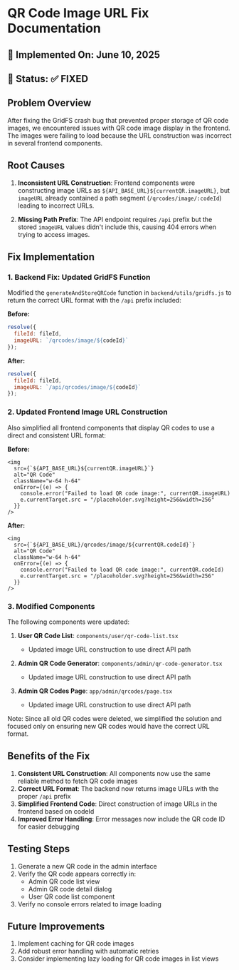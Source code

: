 # QR Code Image URL Fix Documentation

## 📅 **Implemented On**: June 10, 2025
## 🚨 **Status**: ✅ FIXED

## Problem Overview
After fixing the GridFS crash bug that prevented proper storage of QR code images, we encountered issues with QR code image display in the frontend. The images were failing to load because the URL construction was incorrect in several frontend components.

## Root Causes
1. **Inconsistent URL Construction**: Frontend components were constructing image URLs as `${API_BASE_URL}${currentQR.imageURL}`, but `imageURL` already contained a path segment (`/qrcodes/image/:codeId`) leading to incorrect URLs.

2. **Missing Path Prefix**: The API endpoint requires `/api` prefix but the stored `imageURL` values didn't include this, causing 404 errors when trying to access images.

## Fix Implementation

### 1. Backend Fix: Updated GridFS Function
Modified the `generateAndStoreQRCode` function in `backend/utils/gridfs.js` to return the correct URL format with the `/api` prefix included:

**Before:**
```javascript
resolve({
  fileId: fileId,
  imageURL: `/qrcodes/image/${codeId}`
});
```

**After:**
```javascript
resolve({
  fileId: fileId,
  imageURL: `/api/qrcodes/image/${codeId}`
});
```

### 2. Updated Frontend Image URL Construction
Also simplified all frontend components that display QR codes to use a direct and consistent URL format:

**Before:**
```tsx
<img
  src={`${API_BASE_URL}${currentQR.imageURL}`}
  alt="QR Code"
  className="w-64 h-64"
  onError={(e) => {
    console.error("Failed to load QR code image:", currentQR.imageURL)
    e.currentTarget.src = "/placeholder.svg?height=256&width=256"
  }}
/>
```

**After:**
```tsx
<img
  src={`${API_BASE_URL}/qrcodes/image/${currentQR.codeId}`}
  alt="QR Code"
  className="w-64 h-64"
  onError={(e) => {
    console.error("Failed to load QR code image:", currentQR.codeId)
    e.currentTarget.src = "/placeholder.svg?height=256&width=256"
  }}
/>
```

### 3. Modified Components
The following components were updated:

1. **User QR Code List**: `components/user/qr-code-list.tsx`
   - Updated image URL construction to use direct API path

2. **Admin QR Code Generator**: `components/admin/qr-code-generator.tsx`
   - Updated image URL construction to use direct API path

3. **Admin QR Codes Page**: `app/admin/qrcodes/page.tsx`
   - Updated image URL construction to use direct API path

Note: Since all old QR codes were deleted, we simplified the solution and focused only on ensuring new QR codes would have the correct URL format.

## Benefits of the Fix
1. **Consistent URL Construction**: All components now use the same reliable method to fetch QR code images
2. **Correct URL Format**: The backend now returns image URLs with the proper `/api` prefix 
3. **Simplified Frontend Code**: Direct construction of image URLs in the frontend based on codeId
4. **Improved Error Handling**: Error messages now include the QR code ID for easier debugging

## Testing Steps
1. Generate a new QR code in the admin interface
2. Verify the QR code appears correctly in:
   - Admin QR code list view
   - Admin QR code detail dialog 
   - User QR code list component
3. Verify no console errors related to image loading

## Future Improvements
1. Implement caching for QR code images
2. Add robust error handling with automatic retries
3. Consider implementing lazy loading for QR code images in list views
